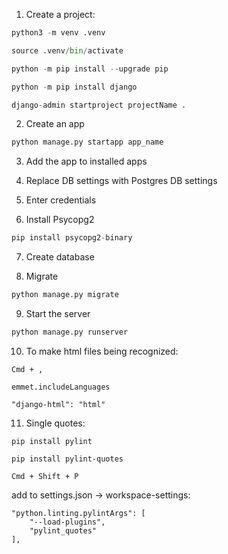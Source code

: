 1. Create a project:

```python
python3 -m venv .venv
```

```python
source .venv/bin/activate
```

```python
python -m pip install --upgrade pip
```

```python
python -m pip install django
```

```python
django-admin startproject projectName .
```

2. Create an app

```python
python manage.py startapp app_name
```

3. Add the app to installed apps

4. Replace DB settings with Postgres DB settings

5. Enter credentials

6. Install Psycopg2

```python
pip install psycopg2-binary
```

7. Create database

8. Migrate

```python
python manage.py migrate
```

9. Start the server

```python
python manage.py runserver
```

10. To make html files being recognized:

```
Cmd + ,
```

```
emmet.includeLanguages
```

```
"django-html": "html"
```

11. Single quotes:

```
pip install pylint
```

```
pip install pylint-quotes
```

```
Cmd + Shift + P
```

add to settings.json -> workspace-settings:

```
"python.linting.pylintArgs": [
    "--load-plugins",
    "pylint_quotes"
],
```

